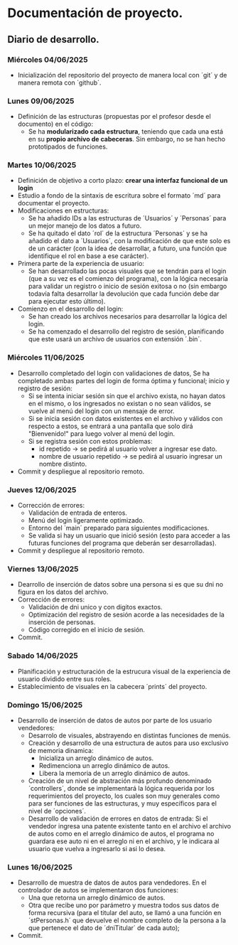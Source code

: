 # Documentación de proyecto.
## Diario de desarrollo.
### Miércoles 04/06/2025
* Inicialización del repositorio del proyecto de manera local con ´git´ y de manera remota con ´github´.
### Lunes 09/06/2025
* Definición de las estructuras (propuestas por el profesor desde el documento) en el código:
    * Se ha __modularizado cada estructura__, teniendo que cada una está en su **propio archivo de cabeceras**. Sin embargo, no se han hecho prototipados de funciones.
### Martes 10/06/2025
* Definición de objetivo a corto plazo: **crear una interfaz funcional de un __login__**
* Estudio a fondo de la sintaxis de escritura sobre el formato ´md´ para documentar el proyecto.
* Modificaciones en estructuras:
    * Se ha añadido IDs a las estructuras de ´Usuarios´ y ´Personas´ para un mejor manejo de los datos a futuro.
    * Se ha quitado el dato ´rol´ de la estructura ´Personas´ y se ha añadido el dato a ´Usuarios´, con la modificación de que este solo es de un carácter (con la idea de desarrollar, a futuro, una función que identifique el rol en base a ese carácter).
* Primera parte de la experiencia de usuario:
    * Se han desarrollado las pocas visuales que se tendrán para el login (que a su vez es el comienzo del programa), con la lógica necesaria para validar un registro o inicio de sesión exitosa o no (sin embargo todavía falta desarrollar la devolución que cada función debe dar para ejecutar esto último).
* Comienzo en el desarrollo del login:
    * Se han creado los archivos necesarios para desarrollar la lógica del login.
    * Se ha comenzado el desarrollo del registro de sesión, planificando que este usará un archivo de usuarios con extensión ´.bin´.
### Miércoles 11/06/2025
* Desarrollo completado del login con validaciones de datos, Se ha completado ambas partes del login de forma óptima y funcional; inicio y registro de sesión:
    * Si se intenta iniciar sesión sin que el archivo exista, no hayan datos en el mismo, o los ingresados no existan o no sean válidos, se vuelve al menú del login con un mensaje de error.
    * Si se inicia sesión con datos existentes en el archivo y válidos con respecto a estos, se entrará a una pantalla que solo dirá "Bienvenido!" para luego volver al menú del login.
    * Si se registra sesión con estos problemas:
        * id repetido -> se pedirá al usuario volver a ingresar ese dato.
        * nombre de usuario repetido -> se pedirá al usuario ingresar un nombre distinto.
* Commit y despliegue al repositorio remoto.
### Jueves 12/06/2025
* Corrección de errores: 
    * Validación de entrada de enteros.
    * Menú del login ligeramente optimizado.
    * Entorno del ´main´ preparado para siguientes modificaciones.
    * Se valida si hay un usuario que inició sesión (esto para acceder a las futuras funciones del programa que deberán ser desarrolladas).
* Commit y despliegue al repositorio remoto.
### Viernes 13/06/2025
* Dearrollo de inserción de datos sobre una persona si es que su dni no figura en los datos del archivo.
* Corrección de errores: 
    * Validación de dni unico y con digitos exactos.
    * Optimización del registro de sesión acorde a las necesidades de la inserción de personas.
    * Código corregido en el inicio de sesión.
* Commit.
### Sabado 14/06/2025
* Planificación y estructuración de la estrucura visual de la experiencia de usuario dividido entre sus roles.
* Establecimiento de visuales en la cabecera ´prints´ del proyecto.
### Domingo 15/06/2025
* Desarrollo de inserción de datos de autos por parte de los usuario vendedores:
    * Desarrolo de visuales, abstrayendo en distintas funciones de menús.
    * Creación y desarrollo de una estructura de autos para uso exclusivo de memoria dinamica:
        * Inicializa un arreglo dinámico de autos.
        * Redimenciona un arreglo dinámico de autos.
        * Libera la memoria de un arreglo dinámico de autos.
    * Creación de un nivel de abstración más profundo denominado ´controllers´, donde se implementará la lógica requerida por los requerimientos del proyecto, los cuales son muy generales como para ser funciones de las estructuras, y muy específicos para el nivel de ´opciones´.
    * Desarrollo de validación de errores en datos de entrada: Si el vendedor ingresa una patente existente tanto en el archivo el archivo de autos como en el arreglo dinámico de autos, el programa no guardara ese auto ni en el arreglo ni en el archivo, y le indicara al usuario que vuelva a ingresarlo si asi lo desea.
### Lunes 16/06/2025
* Desarrollo de muestra de datos de autos para vendedores. En el controlador de autos se implementaron dos funciones: 
    * Una que retorna un arreglo dinámico de autos.
    * Otra que recibe uno por parámetro y muestra todos sus datos de forma recursiva (para el titular del auto, se llamó a una función en ´stPersonas.h´ que devuelve el nombre completo de la persona a la que pertenece el dato de ´dniTitular´ de cada auto);
* Commit.
<!-- ## Funciones del proyecto.  -->